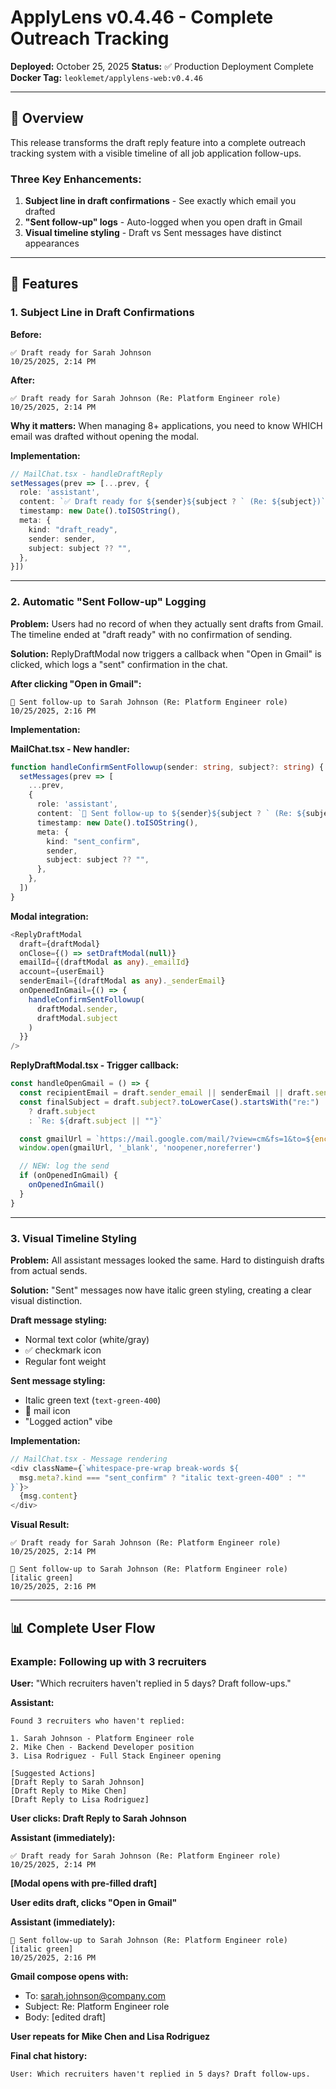 # ApplyLens v0.4.46 - Complete Outreach Tracking

**Deployed:** October 25, 2025
**Status:** ✅ Production Deployment Complete
**Docker Tag:** `leoklemet/applylens-web:v0.4.46`

---

## 🎯 Overview

This release transforms the draft reply feature into a complete outreach tracking system with a visible timeline of all job application follow-ups.

### **Three Key Enhancements:**

1. **Subject line in draft confirmations** - See exactly which email you drafted
2. **"Sent follow-up" logs** - Auto-logged when you open draft in Gmail
3. **Visual timeline styling** - Draft vs Sent messages have distinct appearances

---

## 🚀 Features

### 1. Subject Line in Draft Confirmations

**Before:**
```
✅ Draft ready for Sarah Johnson
10/25/2025, 2:14 PM
```

**After:**
```
✅ Draft ready for Sarah Johnson (Re: Platform Engineer role)
10/25/2025, 2:14 PM
```

**Why it matters:** When managing 8+ applications, you need to know WHICH email was drafted without opening the modal.

**Implementation:**
```typescript
// MailChat.tsx - handleDraftReply
setMessages(prev => [...prev, {
  role: 'assistant',
  content: `✅ Draft ready for ${sender}${subject ? ` (Re: ${subject})` : ""}`,
  timestamp: new Date().toISOString(),
  meta: {
    kind: "draft_ready",
    sender: sender,
    subject: subject ?? "",
  },
}])
```

---

### 2. Automatic "Sent Follow-up" Logging

**Problem:** Users had no record of when they actually sent drafts from Gmail. The timeline ended at "draft ready" with no confirmation of sending.

**Solution:** ReplyDraftModal now triggers a callback when "Open in Gmail" is clicked, which logs a "sent" confirmation in the chat.

**After clicking "Open in Gmail":**
```
📨 Sent follow-up to Sarah Johnson (Re: Platform Engineer role)
10/25/2025, 2:16 PM
```

**Implementation:**

**MailChat.tsx - New handler:**
```typescript
function handleConfirmSentFollowup(sender: string, subject?: string) {
  setMessages(prev => [
    ...prev,
    {
      role: 'assistant',
      content: `📨 Sent follow-up to ${sender}${subject ? ` (Re: ${subject})` : ""}`,
      timestamp: new Date().toISOString(),
      meta: {
        kind: "sent_confirm",
        sender,
        subject: subject ?? "",
      },
    },
  ])
}
```

**Modal integration:**
```typescript
<ReplyDraftModal
  draft={draftModal}
  onClose={() => setDraftModal(null)}
  emailId={(draftModal as any)._emailId}
  account={userEmail}
  senderEmail={(draftModal as any)._senderEmail}
  onOpenedInGmail={() => {
    handleConfirmSentFollowup(
      draftModal.sender,
      draftModal.subject
    )
  }}
/>
```

**ReplyDraftModal.tsx - Trigger callback:**
```typescript
const handleOpenGmail = () => {
  const recipientEmail = draft.sender_email || senderEmail || draft.sender
  const finalSubject = draft.subject?.toLowerCase().startsWith("re:")
    ? draft.subject
    : `Re: ${draft.subject || ""}`

  const gmailUrl = `https://mail.google.com/mail/?view=cm&fs=1&to=${encodeURIComponent(recipientEmail)}&su=${encodeURIComponent(finalSubject)}&body=${encodeURIComponent(editedDraft)}`
  window.open(gmailUrl, '_blank', 'noopener,noreferrer')

  // NEW: log the send
  if (onOpenedInGmail) {
    onOpenedInGmail()
  }
}
```

---

### 3. Visual Timeline Styling

**Problem:** All assistant messages looked the same. Hard to distinguish drafts from actual sends.

**Solution:** "Sent" messages now have italic green styling, creating a clear visual distinction.

**Draft message styling:**
- Normal text color (white/gray)
- ✅ checkmark icon
- Regular font weight

**Sent message styling:**
- Italic green text (`text-green-400`)
- 📨 mail icon
- "Logged action" vibe

**Implementation:**
```typescript
// MailChat.tsx - Message rendering
<div className={`whitespace-pre-wrap break-words ${
  msg.meta?.kind === "sent_confirm" ? "italic text-green-400" : ""
}`}>
  {msg.content}
</div>
```

**Visual Result:**
```
✅ Draft ready for Sarah Johnson (Re: Platform Engineer role)
10/25/2025, 2:14 PM

📨 Sent follow-up to Sarah Johnson (Re: Platform Engineer role)  [italic green]
10/25/2025, 2:16 PM
```

---

## 📊 Complete User Flow

### **Example: Following up with 3 recruiters**

**User:** "Which recruiters haven't replied in 5 days? Draft follow-ups."

**Assistant:**
```
Found 3 recruiters who haven't replied:

1. Sarah Johnson - Platform Engineer role
2. Mike Chen - Backend Developer position
3. Lisa Rodriguez - Full Stack Engineer opening

[Suggested Actions]
[Draft Reply to Sarah Johnson]
[Draft Reply to Mike Chen]
[Draft Reply to Lisa Rodriguez]
```

**User clicks: Draft Reply to Sarah Johnson**

**Assistant (immediately):**
```
✅ Draft ready for Sarah Johnson (Re: Platform Engineer role)
10/25/2025, 2:14 PM
```

**[Modal opens with pre-filled draft]**

**User edits draft, clicks "Open in Gmail"**

**Assistant (immediately):**
```
📨 Sent follow-up to Sarah Johnson (Re: Platform Engineer role)  [italic green]
10/25/2025, 2:16 PM
```

**Gmail compose opens with:**
- To: sarah.johnson@company.com
- Subject: Re: Platform Engineer role
- Body: [edited draft]

**User repeats for Mike Chen and Lisa Rodriguez**

**Final chat history:**
```
User: Which recruiters haven't replied in 5 days? Draft follow-ups.
